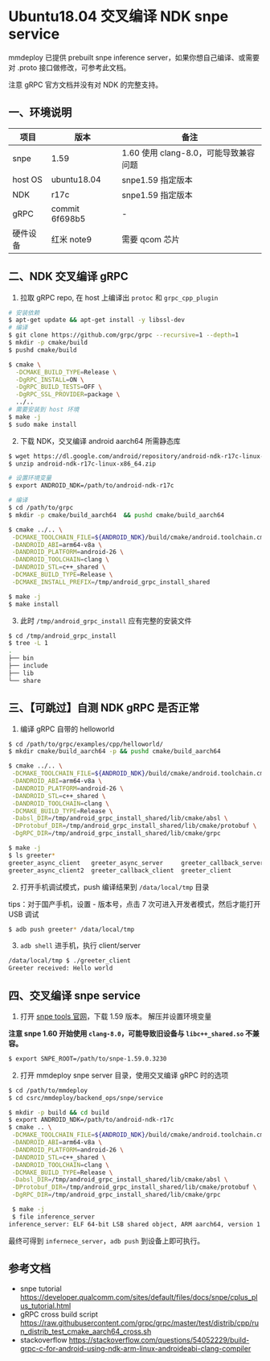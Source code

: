 # Ubuntu18.04 交叉编译 NDK snpe service

mmdeploy 已提供 prebuilt snpe inference server，如果你想自己编译、或需要对 .proto 接口做修改，可参考此文档。

注意 gRPC 官方文档并没有对 NDK 的完整支持。

## 一、环境说明

| 项目     | 版本           | 备注                                  |
| -------- | -------------- | ------------------------------------- |
| snpe     | 1.59           | 1.60 使用 clang-8.0，可能导致兼容问题 |
| host OS  | ubuntu18.04    | snpe1.59 指定版本                     |
| NDK      | r17c           | snpe1.59 指定版本                     |
| gRPC     | commit 6f698b5 | -                                     |
| 硬件设备 | 红米 note9  | 需要 qcom 芯片                        |

## 二、NDK 交叉编译 gRPC

1. 拉取 gRPC repo,  在 host 上编译出 `protoc` 和 `grpc_cpp_plugin`

```bash
# 安装依赖
$ apt-get update && apt-get install -y libssl-dev
# 编译
$ git clone https://github.com/grpc/grpc --recursive=1 --depth=1
$ mkdir -p cmake/build
$ pushd cmake/build

$ cmake \
  -DCMAKE_BUILD_TYPE=Release \
  -DgRPC_INSTALL=ON \
  -DgRPC_BUILD_TESTS=OFF \
  -DgRPC_SSL_PROVIDER=package \
  ../..
# 需要安装到 host 环境
$ make -j
$ sudo make install
```

2. 下载 NDK，交叉编译 android aarch64 所需静态库

```bash
$ wget https://dl.google.com/android/repository/android-ndk-r17c-linux-x86_64.zip
$ unzip android-ndk-r17c-linux-x86_64.zip

# 设置环境变量
$ export ANDROID_NDK=/path/to/android-ndk-r17c

# 编译
$ cd /path/to/grpc
$ mkdir -p cmake/build_aarch64  && pushd cmake/build_aarch64

$ cmake ../.. \
 -DCMAKE_TOOLCHAIN_FILE=${ANDROID_NDK}/build/cmake/android.toolchain.cmake \
 -DANDROID_ABI=arm64-v8a \
 -DANDROID_PLATFORM=android-26 \
 -DANDROID_TOOLCHAIN=clang \
 -DANDROID_STL=c++_shared \
 -DCMAKE_BUILD_TYPE=Release \
 -DCMAKE_INSTALL_PREFIX=/tmp/android_grpc_install_shared

$ make -j
$ make install
```

3. 此时 `/tmp/android_grpc_install` 应有完整的安装文件

```bash
$ cd /tmp/android_grpc_install
$ tree -L 1
.
├── bin
├── include
├── lib
└── share
```

## 三、【可跳过】自测 NDK gRPC 是否正常

1. 编译 gRPC 自带的 helloworld

```bash
$ cd /path/to/grpc/examples/cpp/helloworld/
$ mkdir cmake/build_aarch64 -p && pushd cmake/build_aarch64

$ cmake ../.. \
 -DCMAKE_TOOLCHAIN_FILE=${ANDROID_NDK}/build/cmake/android.toolchain.cmake \
 -DANDROID_ABI=arm64-v8a \
 -DANDROID_PLATFORM=android-26 \
 -DANDROID_STL=c++_shared \
 -DANDROID_TOOLCHAIN=clang \
 -DCMAKE_BUILD_TYPE=Release \
 -Dabsl_DIR=/tmp/android_grpc_install_shared/lib/cmake/absl \
 -DProtobuf_DIR=/tmp/android_grpc_install_shared/lib/cmake/protobuf \
 -DgRPC_DIR=/tmp/android_grpc_install_shared/lib/cmake/grpc

$ make -j
$ ls greeter*
greeter_async_client   greeter_async_server     greeter_callback_server  greeter_server
greeter_async_client2  greeter_callback_client  greeter_client
```

2. 打开手机调试模式，push 编译结果到 `/data/local/tmp` 目录

tips：对于国产手机，设置 - 版本号，点击 7 次可进入开发者模式，然后才能打开 USB 调试

```bash
$ adb push greeter* /data/local/tmp
```

3. `adb shell` 进手机，执行 client/server

```bash
/data/local/tmp $ ./greeter_client
Greeter received: Hello world
```

## 四、交叉编译 snpe service

1. 打开 [snpe tools 官网](https://developer.qualcomm.com/software/qualcomm-neural-processing-sdk/tools)，下载 1.59 版本。 解压并设置环境变量

**注意 snpe 1.60 开始使用 `clang-8.0`，可能导致旧设备与 `libc++_shared.so` 不兼容。**

```bash
$ export SNPE_ROOT=/path/to/snpe-1.59.0.3230
```

2. 打开 mmdeploy  snpe server 目录，使用交叉编译 gRPC 时的选项

```bash
$ cd /path/to/mmdeploy
$ cd csrc/mmdeploy/backend_ops/snpe/service

$ mkdir -p build && cd build
$ export ANDROID_NDK=/path/to/android-ndk-r17c
$ cmake .. \
 -DCMAKE_TOOLCHAIN_FILE=${ANDROID_NDK}/build/cmake/android.toolchain.cmake \
 -DANDROID_ABI=arm64-v8a \
 -DANDROID_PLATFORM=android-26 \
 -DANDROID_STL=c++_shared \
 -DANDROID_TOOLCHAIN=clang \
 -DCMAKE_BUILD_TYPE=Release \
 -Dabsl_DIR=/tmp/android_grpc_install_shared/lib/cmake/absl \
 -DProtobuf_DIR=/tmp/android_grpc_install_shared/lib/cmake/protobuf \
 -DgRPC_DIR=/tmp/android_grpc_install_shared/lib/cmake/grpc

 $ make -j
 $ file inference_server
inference_server: ELF 64-bit LSB shared object, ARM aarch64, version 1 (SYSV), dynamically linked, interpreter /system/bin/linker64, BuildID[sha1]=252aa04e2b982681603dacb74b571be2851176d2, with debug_info, not stripped
```

最终可得到 `infernece_server`，`adb push` 到设备上即可执行。

## 参考文档

- snpe tutorial https://developer.qualcomm.com/sites/default/files/docs/snpe/cplus_plus_tutorial.html
- gRPC cross build script https://raw.githubusercontent.com/grpc/grpc/master/test/distrib/cpp/run_distrib_test_cmake_aarch64_cross.sh
- stackoverflow https://stackoverflow.com/questions/54052229/build-grpc-c-for-android-using-ndk-arm-linux-androideabi-clang-compiler
